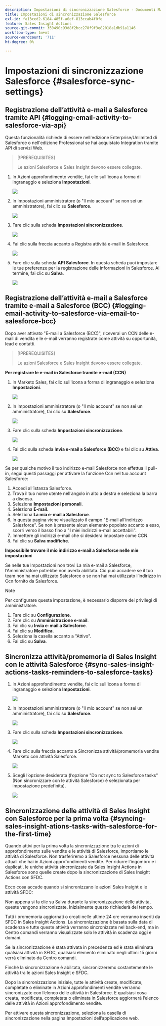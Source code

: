 ```yaml
---
description: Impostazioni di sincronizzazione Salesforce - Documenti Marketo - Documentazione del prodotto
title: Impostazioni di sincronizzazione Salesforce
exl-id: fa13ced2-6184-485f-a0ef-813ccab4f0fe
feature: Sales Insight Actions
source-git-commit: 350490c93d8f2bcc278f9f3e82018a1db91a1146
workflow-type: tm+mt
source-wordcount: '711'
ht-degree: 0%

---
```


# Impostazioni di sincronizzazione Salesforce {#salesforce-sync-settings}

## Registrazione dell’attività e-mail a Salesforce tramite API {#logging-email-activity-to-salesforce-via-api}

Questa funzionalità richiede di essere nell&#39;edizione Enterprise/Unlimited di Salesforce o nell&#39;edizione Professional se hai acquistato Integration tramite API di servizi Web.

>[!PREREQUISITES]
>
>Le azioni Salesforce e Sales Insight devono essere collegate.

1. In Azioni approfondimento vendite, fai clic sull&#39;icona a forma di ingranaggio e seleziona **Impostazioni**.

   ![](assets/salesforce-sync-settings-1.png)

1. In Impostazioni amministratore (o &quot;Il mio account&quot; se non sei un amministratore), fai clic su **Salesforce**.

   ![](assets/salesforce-sync-settings-2.png)

1. Fare clic sulla scheda **Impostazioni sincronizzazione**.

   ![](assets/salesforce-sync-settings-3.png)

1. Fai clic sulla freccia accanto a Registra attività e-mail in Salesforce.

   ![](assets/salesforce-sync-settings-4.png)

1. Fare clic sulla scheda **API Salesforce**. In questa scheda puoi impostare le tue preferenze per la registrazione delle informazioni in Salesforce. Al termine, fai clic su **Salva**.

   ![](assets/salesforce-sync-settings-5.png)

## Registrazione dell’attività e-mail a Salesforce tramite e-mail a Salesforce (BCC) {#logging-email-activity-to-salesforce-via-email-to-salesforce-bcc}

Dopo aver attivato &quot;E-mail a Salesforce (BCC)&quot;, riceverai un CCN delle e-mail di vendita e le e-mail verranno registrate come attività su opportunità, lead e contatti.

>[!PREREQUISITES]
>
>Le azioni Salesforce e Sales Insight devono essere collegate.

**Per registrare le e-mail in Salesforce tramite e-mail (CCN)**

1. In Marketo Sales, fai clic sull&#39;icona a forma di ingranaggio e seleziona **Impostazioni**.

   ![](assets/salesforce-sync-settings-6.png)

1. In Impostazioni amministratore (o &quot;Il mio account&quot; se non sei un amministratore), fai clic su **Salesforce**.

   ![](assets/salesforce-sync-settings-7.png)

1. Fare clic sulla scheda **Impostazioni sincronizzazione**.

   ![](assets/salesforce-sync-settings-8.png)

1. Fai clic sulla scheda **Invia e-mail a Salesforce (BCC)** e fai clic su **Attiva**.

   ![](assets/salesforce-sync-settings-9.png)

Se per qualche motivo il tuo indirizzo e-mail Salesforce non effettua il pull-in, segui questi passaggi per attivare la funzione Ccn nel tuo account Salesforce:

1. Accedi all’istanza Salesforce.
1. Trova il tuo nome utente nell’angolo in alto a destra e seleziona la barra a discesa.
1. Seleziona **Impostazioni personali**.
1. Seleziona **E-mail**.
1. Seleziona **La mia e-mail a Salesforce**.
1. In questa pagina viene visualizzato il campo &quot;E-mail all’indirizzo Salesforce&quot;. Se non è presente alcun elemento popolato accanto a esso, scorri verso il basso fino a &quot;I miei indirizzi e-mail accettabili&quot;.
1. Immettere gli indirizzi e-mail che si desidera impostare come CCN.
1. Fai clic su **Salva modifiche**.

**Impossibile trovare il mio indirizzo e-mail a Salesforce nelle mie impostazioni**

Se nelle tue Impostazioni non trovi La mia e-mail a Salesforce, l’Amministratore potrebbe non averla abilitata. Ciò può accadere se il tuo team non ha mai utilizzato Salesforce o se non hai mai utilizzato l’indirizzo in Ccn fornito da Salesforce.

>[!NOTE]
>
>Per configurare questa impostazione, è necessario disporre dei privilegi di amministratore.

1. Fare clic su **Configurazione**.
1. Fare clic su **Amministrazione e-mail**.
1. Fai clic su **Invia e-mail a Salesforce**.
1. Fai clic su **Modifica**.
1. Seleziona la casella accanto a &quot;Attivo&quot;.
1. Fai clic su **Salva**.

## Sincronizza attività/promemoria di Sales Insight con le attività Salesforce {#sync-sales-insight-actions-tasks-reminders-to-salesforce-tasks}

1. In Azioni approfondimento vendite, fai clic sull&#39;icona a forma di ingranaggio e seleziona **Impostazioni**.

   ![](assets/salesforce-sync-settings-10.png)

1. In Impostazioni amministratore (o &quot;Il mio account&quot; se non sei un amministratore), fai clic su **Salesforce**.

   ![](assets/salesforce-sync-settings-11.png)

1. Fare clic sulla scheda **Impostazioni sincronizzazione**.

   ![](assets/salesforce-sync-settings-12.png)

1. Fare clic sulla freccia accanto a Sincronizza attività/promemoria vendite Marketo con attività Salesforce.

   ![](assets/salesforce-sync-settings-13.png)

1. Scegli l’opzione desiderata (l’opzione &quot;Do not sync to Salesforce tasks&quot; (Non sincronizzare con le attività Salesforce) è selezionata per impostazione predefinita).

   ![](assets/salesforce-sync-settings-14.png)

## Sincronizzazione delle attività di Sales Insight con Salesforce per la prima volta {#syncing-sales-insight-ations-tasks-with-salesforce-for-the-first-time}

Quando attivi per la prima volta la sincronizzazione tra le azioni di approfondimento sulle vendite e le attività di Salesforce, importiamo le attività di Salesforce. Non trasferiremo a Salesforce nessuna delle attività attuali che hai in Azioni approfondimenti vendite. Per ridurre l&#39;ingombro e i duplicati, le uniche attività sincronizzate da Sales Insight Actions in Salesforce sono quelle create dopo la sincronizzazione di Sales Insight Actions con SFDC.

Ecco cosa accade quando si sincronizzano le azioni Sales Insight e le attività SFDC:

Non appena si fa clic su Salva durante la sincronizzazione delle attività, queste vengono sincronizzate. Inizialmente questo richiederà del tempo.

Tutti i promemoria aggiornati o creati nelle ultime 24 ore verranno inseriti da SFDC in Sales Insight Actions. La sincronizzazione è basata sulla data di scadenza e tutte queste attività verranno sincronizzate nel back-end, ma in Centro comandi verranno visualizzate solo le attività in scadenza oggi e domani.

Se la sincronizzazione è stata attivata in precedenza ed è stata eliminata qualsiasi attività in SFDC, qualsiasi elemento eliminato negli ultimi 15 giorni verrà eliminato da Centro comandi.

Finché la sincronizzazione è abilitata, sincronizzeremo costantemente le attività tra le azioni Sales Insight e SFDC.

Dopo la sincronizzazione iniziale, tutte le attività create, modificate, completate o eliminate in Azioni approfondimenti vendite verranno sincronizzate con l’elenco delle attività in Salesforce. E qualsiasi cosa creata, modificata, completata o eliminata in Salesforce aggiornerà l’elenco delle attività in Azioni approfondimento vendite.

Per attivare questa sincronizzazione, seleziona la casella di sincronizzazione nella pagina Impostazioni dell’applicazione web.
